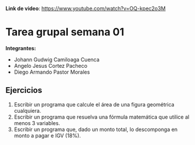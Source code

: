 **Link de video**: https://www.youtube.com/watch?v=OQ-kpec2o3M
# Tarea grupal semana 01

**Integrantes:**
- Johann Gudwig Camiloaga Cuenca
- Angelo Jesus Cortez Pacheco
- Diego Armando Pastor Morales

## Ejercicios
1. Escribir un programa que calcule el área de una figura geométrica cualquiera.
2. Escribir un programa que resuelva una fórmula matemática que utilice al menos 3 variables.
3. Escribir un programa que, dado un monto total, lo descomponga en monto a pagar e IGV (18%).

